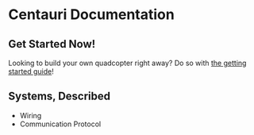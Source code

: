 # Centauri Documentation

## Get Started Now!
Looking to build your own quadcopter right away? Do so with [the getting started guide](./getting-started/)!

## Systems, Described
- Wiring
- Communication Protocol